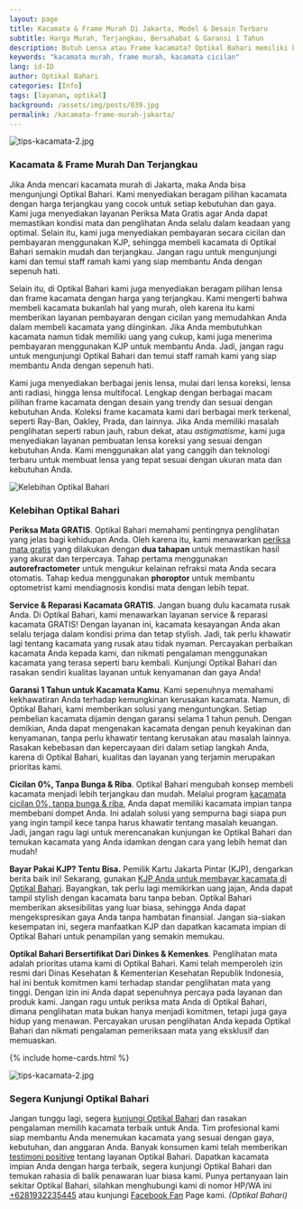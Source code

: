 ```yaml
---
layout: page
title: Kacamata & Frame Murah Di Jakarta, Model & Desain Terbaru
subtitle: Harga Murah, Terjangkau, Bersahabat & Garansi 1 Tahun
description: Butuh Lensa atau Frame kacamata? Optikal Bahari memiliki koleksi lengkap dengan harga terbaik. Segera kunjungi toko kami untuk penawaran eksklusif.
keywords: "kacamata murah, frame murah, kacamata cicilan"
lang: id-ID
author: Optikal Bahari
categories: [Info]
tags: [layanan, optikal]
background: /assets/img/posts/039.jpg
permalink: /kacamata-frame-murah-jakarta/
---
```


<div class="card-deck mb-3">
    <div class="card shadow p-3 mb-5 bg-white rounded">
        <img
            itemprop="image" 
            src="{{"/assets/img/posts/periksa-mata/periksa-mata-gratis-optikal-bahari-5.jpg" | relative_url }}" 
            class="card-img-top"
            title="kacamata murah dan terjangkau"
            alt="tips-kacamata-2.jpg">
            <div class="card-body">
                <h3 class="card-title">
                    Kacamata & Frame Murah Dan Terjangkau
                </h3>
                <p class="card-text text-justify">
                    Jika Anda mencari kacamata murah di Jakarta, maka Anda bisa mengunjungi Optikal Bahari. Kami menyediakan beragam pilihan kacamata dengan harga terjangkau yang cocok untuk setiap kebutuhan dan gaya. Kami juga menyediakan layanan Periksa Mata Gratis agar Anda dapat memastikan kondisi mata dan penglihatan Anda selalu dalam keadaan yang optimal. Selain itu, kami juga menyediakan pembayaran secara cicilan dan pembayaran menggunakan KJP, sehingga membeli kacamata di Optikal Bahari semakin mudah dan terjangkau. Jangan ragu untuk mengunjungi kami dan temui staff ramah kami yang siap membantu Anda dengan sepenuh hati.
                </p>
                <p class="card-text text-justify">
                    Selain itu, di Optikal Bahari kami juga menyediakan beragam pilihan lensa dan frame kacamata dengan harga yang terjangkau. Kami mengerti bahwa membeli kacamata bukanlah hal yang murah, oleh karena itu kami memberikan layanan pembayaran dengan cicilan yang memudahkan Anda dalam membeli kacamata yang diinginkan. Jika Anda membutuhkan kacamata namun tidak memiliki uang yang cukup, kami juga menerima pembayaran menggunakan KJP untuk membantu Anda. Jadi, jangan ragu untuk mengunjungi Optikal Bahari dan temui staff ramah kami yang siap membantu Anda dengan sepenuh hati.
                </p>
                <p class="card-text text-justify">
                    Kami juga menyediakan berbagai jenis lensa, mulai dari lensa koreksi, lensa anti radiasi, hingga lensa multifocal. Lengkap dengan berbagai macam pilihan frame kacamata dengan desain yang trendy dan sesuai dengan kebutuhan Anda. Koleksi frame kacamata kami dari berbagai merk terkenal, seperti Ray-Ban, Oakley, Prada, dan lainnya. Jika Anda memiliki masalah penglihatan seperti rabun jauh, rabun dekat, atau <em>astigmatisme</em>, kami juga menyediakan layanan pembuatan lensa koreksi yang sesuai dengan kebutuhan Anda. Kami menggunakan alat yang canggih dan teknologi terbaru untuk membuat lensa yang tepat sesuai dengan ukuran mata dan kebutuhan Anda.
                </p>
            </div>
        </div>
    </div>

<div class="card-deck mb-3">
  <div class="card shadow p-3 mb-5 bg-white rounded">
    <img
        itemprop="image"
        data-src="/assets/img/posts/periksa-mata/periksa-mata-gratis-optikal-bahari-6.jpg"
        src="/assets/img/posts/periksa-mata/periksa-mata-gratis-optikal-bahari-6.jpg"
        class="card-img-top img-fluid"
        alt="Kelebihan Optikal Bahari" 
        title="Kelebihan Optikal Bahari"/>
    <div class="card-body">
      <h3 class="card-title">
        Kelebihan Optikal Bahari
      </h3>
            <p class="card-text text-justify">
                <strong>Periksa Mata GRATIS</strong>.
                    Optikal Bahari memahami pentingnya penglihatan yang jelas bagi kehidupan Anda. Oleh karena itu, kami menawarkan <a href="{{"/periksa-mata-gratis/" | relative_url }}" title="Periksa Mata Gratis">periksa mata gratis</a> yang dilakukan dengan <strong>dua tahapan</strong> untuk memastikan hasil yang akurat dan terpercaya. Tahap pertama menggunakan <strong>autorefractometer</strong> untuk mengukur kelainan refraksi mata Anda secara otomatis. Tahap kedua menggunakan <strong>phoroptor</strong> untuk membantu optometrist kami mendiagnosis kondisi mata dengan lebih tepat.
            </p>
            <p class="card-text text-justify">
                <strong>Service & Reparasi Kacamata GRATIS</strong>.
                    Jangan buang dulu kacamata rusak Anda. Di Optikal Bahari, kami menawarkan layanan service & reparasi kacamata GRATIS! Dengan layanan ini, kacamata kesayangan Anda akan selalu terjaga dalam kondisi prima dan tetap stylish. Jadi, tak perlu khawatir lagi tentang kacamata yang rusak
                    atau tidak nyaman. Percayakan perbaikan kacamata Anda kepada kami, dan nikmati pengalaman menggunakan kacamata yang terasa seperti baru kembali. Kunjungi Optikal Bahari dan rasakan sendiri kualitas layanan untuk kenyamanan dan gaya Anda!
            </p>
            <p class="card-text text-justify">
                <strong>Garansi 1 Tahun untuk Kacamata Kamu</strong>.
                    Kami sepenuhnya memahami kekhawatiran Anda terhadap kemungkinan kerusakan kacamata. Namun, di Optikal Bahari, kami memberikan solusi yang menguntungkan. Setiap pembelian kacamata dijamin dengan garansi selama 1 tahun penuh. Dengan demikian, Anda dapat mengenakan kacamata dengan penuh keyakinan dan kenyamanan, tanpa perlu khawatir tentang kerusakan atau masalah lainnya. Rasakan kebebasan dan kepercayaan diri dalam setiap langkah Anda, karena di Optikal Bahari, kualitas dan layanan yang terjamin merupakan prioritas kami.
            </p>
            <p class="card-text text-justify">
                <strong>Cicilan 0%, Tanpa Bunga & Riba</strong>.
                    Optikal Bahari mengubah konsep membeli kacamata menjadi lebih terjangkau dan mudah. Melalui program <a href="{{"/kacamata-cicilan/" | relative_url }}" title="kacamata cicilan 0%, tanpa bunga & riba">kacamata cicilan 0%, tanpa bunga & riba</a>, Anda dapat memiliki kacamata impian tanpa membebani dompet Anda. Ini adalah solusi yang sempurna bagi siapa pun yang ingin tampil kece tanpa harus khawatir tentang masalah keuangan. Jadi, jangan ragu lagi untuk merencanakan kunjungan ke Optikal Bahari dan temukan kacamata yang Anda idamkan dengan cara yang lebih hemat dan mudah!
            </p>
            <p class="card-text text-justify">
                <strong>Bayar Pakai KJP? Tentu Bisa.</strong>
                    Pemilik Kartu Jakarta Pintar (KJP), dengarkan berita baik ini! Sekarang, gunakan <a href="{{"/optikal-bahari-kjp-kartu-jakarta-pintar/" | relative_url }}" title="KJP Anda untuk membayar kacamata di Optikal Bahari">KJP Anda untuk membayar kacamata di Optikal Bahari</a>. Bayangkan, tak perlu lagi memikirkan uang jajan, Anda dapat tampil stylish dengan kacamata baru tanpa beban. Optikal Bahari memberikan aksesibilitas yang luar biasa, sehingga Anda dapat mengekspresikan gaya Anda tanpa hambatan finansial. Jangan sia-siakan kesempatan ini, segera manfaatkan KJP dan dapatkan kacamata impian di Optikal Bahari untuk penampilan yang semakin memukau.
            </p>
            <p class="card-text text-justify">
                <strong>Optikal Bahari Bersertifikat Dari Dinkes & Kemenkes</strong>.
                    Penglihatan mata adalah prioritas utama kami di Optikal Bahari. Kami telah memperoleh izin resmi dari Dinas Kesehatan & Kementerian Kesehatan Republik Indonesia, hal ini bentuk komitmen kami terhadap standar penglihatan mata yang tinggi. Dengan izin ini Anda dapat sepenuhnya percaya pada layanan dan produk kami. Jangan ragu untuk periksa mata Anda di Optikal Bahari, dimana penglihatan mata bukan hanya menjadi komitmen, tetapi juga gaya hidup yang menawan. Percayakan urusan penglihatan Anda kepada Optikal Bahari dan nikmati pengalaman pemeriksaan mata yang eksklusif dan memuaskan.
            </p>
        </div>
    </div>
</div>

{% include home-cards.html %}

<div class="card-deck mb-3">
  <div class="card shadow p-3 mb-5 bg-white rounded">
		  <img 
            itemprop="image"
            src="{{"/assets/img/posts/periksa-mata/periksa-mata-gratis-optikal-bahari-9.jpg" | relative_url }}" 
            class="card-img-top" 
            alt="tips-kacamata-2.jpg">
                <div class="card-body">
                    <h3 class="card-title">
                        Segera Kunjungi Optikal Bahari
                    </h3>
                        <p class="card-text text-justify">
                            Jangan tunggu lagi, segera <a href="{{"/lokasi" | relative_url }}" title="lokasi Optikal Bahari">kunjungi Optikal Bahari</a> dan rasakan pengalaman memilih kacamata terbaik untuk Anda. Tim profesional kami siap membantu Anda menemukan kacamata yang sesuai dengan gaya, kebutuhan, dan anggaran Anda. Banyak konsumen kami telah memberikan <a href="{{"/testimoni" | relative_url }}" title="testimoni positive">testimoni positive</a> tentang layanan Optikal Bahari. Dapatkan kacamata impian Anda dengan harga terbaik, segera kunjungi Optikal Bahari dan temukan rahasia di balik penawaran luar biasa kami. Punya pertanyaan lain sekitar Optikal Bahari, silahkan menghubungi kami di nomor HP/WA ini <a href="https://api.whatsapp.com/send?phone=6281932235445&text=Hallo%2C+saya+butuh+informasi+lebih+lanjut+mengenai+Optikal+Bahari" id="WhatsAppClick" class="WhatsAppCall" title="Call WhatsApp">+6281932235445</a> atau kunjungi <a href="https://www.facebook.com/optikalbahari" id="FBClick" title="Facebook Page Optikal Bahari" class="FacebookPage">Facebook Fan</a> Page kami. <em>(Optikal Bahari)</em>
                        </p>
                </div>
   </div>
</div>
